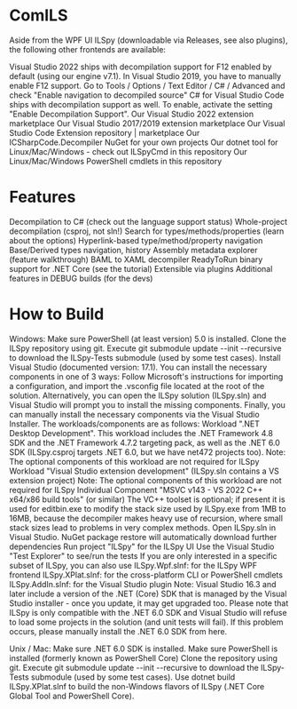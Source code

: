 # ComILS
Aside from the WPF UI ILSpy (downloadable via Releases, see also plugins), the following other frontends are available:

Visual Studio 2022 ships with decompilation support for F12 enabled by default (using our engine v7.1).
In Visual Studio 2019, you have to manually enable F12 support. Go to Tools / Options / Text Editor / C# / Advanced and check "Enable navigation to decompiled source"
C# for Visual Studio Code ships with decompilation support as well. To enable, activate the setting "Enable Decompilation Support".
Our Visual Studio 2022 extension marketplace
Our Visual Studio 2017/2019 extension marketplace
Our Visual Studio Code Extension repository | marketplace
Our ICSharpCode.Decompiler NuGet for your own projects
Our dotnet tool for Linux/Mac/Windows - check out ILSpyCmd in this repository
Our Linux/Mac/Windows PowerShell cmdlets in this repository

# Features
Decompilation to C# (check out the language support status)
Whole-project decompilation (csproj, not sln!)
Search for types/methods/properties (learn about the options)
Hyperlink-based type/method/property navigation
Base/Derived types navigation, history
Assembly metadata explorer (feature walkthrough)
BAML to XAML decompiler
ReadyToRun binary support for .NET Core (see the tutorial)
Extensible via plugins
Additional features in DEBUG builds (for the devs)

# How to Build
Windows:
Make sure PowerShell (at least version) 5.0 is installed.
Clone the ILSpy repository using git.
Execute git submodule update --init --recursive to download the ILSpy-Tests submodule (used by some test cases).
Install Visual Studio (documented version: 17.1). You can install the necessary components in one of 3 ways:
Follow Microsoft's instructions for importing a configuration, and import the .vsconfig file located at the root of the solution.
Alternatively, you can open the ILSpy solution (ILSpy.sln) and Visual Studio will prompt you to install the missing components.
Finally, you can manually install the necessary components via the Visual Studio Installer. The workloads/components are as follows:
Workload ".NET Desktop Development". This workload includes the .NET Framework 4.8 SDK and the .NET Framework 4.7.2 targeting pack, as well as the .NET 6.0 SDK (ILSpy.csproj targets .NET 6.0, but we have net472 projects too). Note: The optional components of this workload are not required for ILSpy
Workload "Visual Studio extension development" (ILSpy.sln contains a VS extension project) Note: The optional components of this workload are not required for ILSpy
Individual Component "MSVC v143 - VS 2022 C++ x64/x86 build tools" (or similar)
The VC++ toolset is optional; if present it is used for editbin.exe to modify the stack size used by ILSpy.exe from 1MB to 16MB, because the decompiler makes heavy use of recursion, where small stack sizes lead to problems in very complex methods.
Open ILSpy.sln in Visual Studio.
NuGet package restore will automatically download further dependencies
Run project "ILSpy" for the ILSpy UI
Use the Visual Studio "Test Explorer" to see/run the tests
If you are only interested in a specific subset of ILSpy, you can also use
ILSpy.Wpf.slnf: for the ILSpy WPF frontend
ILSpy.XPlat.slnf: for the cross-platform CLI or PowerShell cmdlets
ILSpy.AddIn.slnf: for the Visual Studio plugin
Note: Visual Studio 16.3 and later include a version of the .NET (Core) SDK that is managed by the Visual Studio installer - once you update, it may get upgraded too. Please note that ILSpy is only compatible with the .NET 6.0 SDK and Visual Studio will refuse to load some projects in the solution (and unit tests will fail). If this problem occurs, please manually install the .NET 6.0 SDK from here.

Unix / Mac:
Make sure .NET 6.0 SDK is installed.
Make sure PowerShell is installed (formerly known as PowerShell Core)
Clone the repository using git.
Execute git submodule update --init --recursive to download the ILSpy-Tests submodule (used by some test cases).
Use dotnet build ILSpy.XPlat.slnf to build the non-Windows flavors of ILSpy (.NET Core Global Tool and PowerShell Core).
